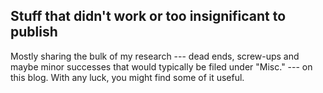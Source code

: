## Stuff that didn't work or too insignificant to publish
Mostly sharing the bulk of my research --- dead ends, screw-ups and maybe minor successes that would typically be filed under "Misc." --- on this blog. With any luck, you might find some of it useful.
